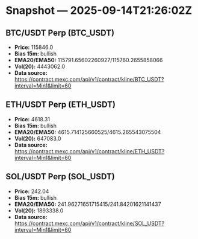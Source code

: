# Snapshot — 2025-09-14T21:26:02Z

## BTC/USDT Perp (BTC_USDT)
- **Price:** 115846.0
- **Bias 15m:** bullish
- **EMA20/EMA50:** 115791.65602260927/115760.2655858066
- **Vol(20):** 4443062.0
- **Data source:** https://contract.mexc.com/api/v1/contract/kline/BTC_USDT?interval=Min1&limit=60

## ETH/USDT Perp (ETH_USDT)
- **Price:** 4618.31
- **Bias 15m:** bullish
- **EMA20/EMA50:** 4615.714125660525/4615.265543075504
- **Vol(20):** 647083.0
- **Data source:** https://contract.mexc.com/api/v1/contract/kline/ETH_USDT?interval=Min1&limit=60

## SOL/USDT Perp (SOL_USDT)
- **Price:** 242.04
- **Bias 15m:** bullish
- **EMA20/EMA50:** 241.96271651715415/241.84201621141437
- **Vol(20):** 1893338.0
- **Data source:** https://contract.mexc.com/api/v1/contract/kline/SOL_USDT?interval=Min1&limit=60
